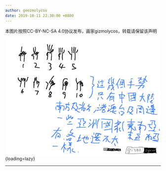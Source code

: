```yaml
---
author: geezmolycos
date: 2019-10-11 22:30:00 +0800
---
```


本图片按照CC-BY-NC-SA 4.0协议发布，画家gizmolycos，转载请保留该声明

![](/images/qq-zone/2019-10-11-count.png){loading=lazy}

--- 
